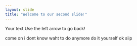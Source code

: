 ```yaml
---
layout: slide
title: "Welcome to our second slide!"
---
```

Your text
Use the left arrow to go back!

come on
i dont know waht to do anymore
do it yourself
ok
siip
